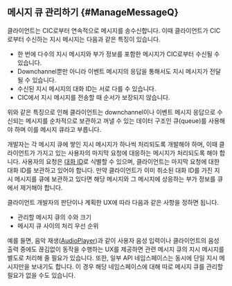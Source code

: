 ## 메시지 큐 관리하기 {#ManageMessageQ}

클라이언트는 CIC로부터 연속적으로 메시지를 송수신합니다. 이때 클라이언트가 CIC로부터 수신하는 지시 메시지는 다음과 같은 특징이 있습니다.
* 한 번에 다수의 지시 메시지와 부가 정보를 포함한 메시지가 CIC로부터 수신될 수 있습니다.
* Downchannel뿐만 아니라 이벤트 메시지의 응답을 통해서도 지시 메시지가 전달될 수 있습니다.
* 수신된 지시 메시지의 대화 ID는 서로 다를 수 있습니다.
* CIC에서 지시 메시지를 전송할 때 순서가 보장되지 않습니다.

위와 같은 특징으로 인해 클라이언트는 downchannel이나 이벤트 메시지 응답으로 수신되는 메시지를 순차적으로 보관하고 꺼낼 수 있는 데이터 구조인 큐(queue)를 사용해야 하며 이를 메시지 큐라고 부릅니다.

개발자는 각 메시지 큐에 쌓인 지시 메시지가 하나씩 처리되도록 개발해야 하며, 이때 클라이언트가 가지고 있는 사용자의 마지막 요청에 대응하는 메시지가 처리되도록 해야 합니다. 사용자의 요청은 [대화 ID](/CIC/CIC_Overview.md#DialogModel)로 식별할 수 있으며, 클라이언트는 마지막 요청에 대한 대화 ID를 보관하고 있어야 합니다. 만약 클라이언트가 이미 취소된 대화 ID를 가진 지시 메시지를 큐에 보관하고 있다면 해당 메시지와 그 메시지에 상응하는 부가 정보를 큐에서 제거해야 합니다.

클라이언트 개발자의 판단이나 계획한 UX에 따라 다음과 같은 사항을 정하면 됩니다.
* 관리할 메시지 큐의 수와 크기
* 메시지 큐 사이의 처리 우선 순위

예를 들면, 음악 재생([AudioPlayer](/CIC/References/APIs/AudioPlayer.md))과 같이 사용자 음성 입력이나 클라이언트의 음성 출력 중에도 끊김없이 동작을 수행하는 UX를 제공하면 관련 메시지 큐의 지시 메시지를 별도로 처리해 줄 필요가 있습니다. 또한, 일부 API 네임스페이스는 동시에 단일 지시 메시지만을 보내기도 합니다. 이 경우 해당 네임스페이스에 대해 따로 메시지 큐를 관리할 필요가 없을 수도 있습니다.
